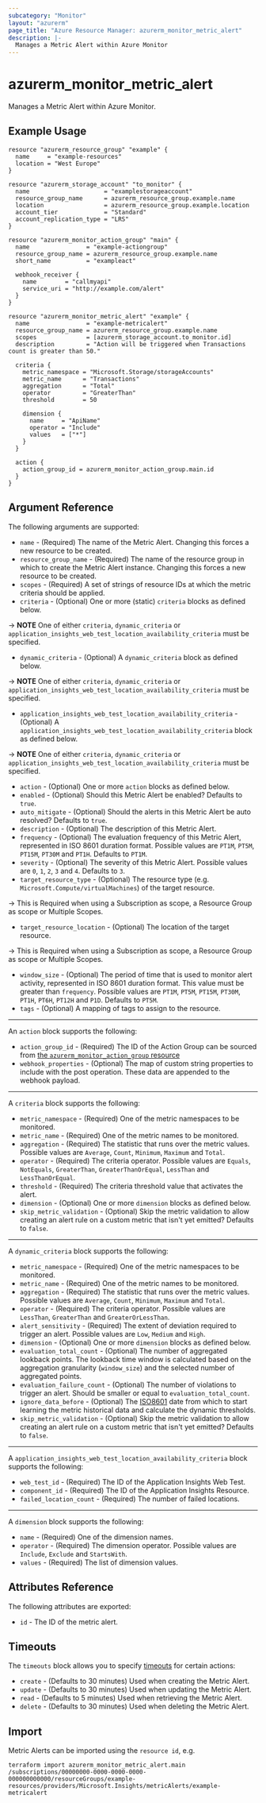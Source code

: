 ```yaml
---
subcategory: "Monitor"
layout: "azurerm"
page_title: "Azure Resource Manager: azurerm_monitor_metric_alert"
description: |-
  Manages a Metric Alert within Azure Monitor
---
```


# azurerm_monitor_metric_alert

Manages a Metric Alert within Azure Monitor.

## Example Usage

```hcl
resource "azurerm_resource_group" "example" {
  name     = "example-resources"
  location = "West Europe"
}

resource "azurerm_storage_account" "to_monitor" {
  name                     = "examplestorageaccount"
  resource_group_name      = azurerm_resource_group.example.name
  location                 = azurerm_resource_group.example.location
  account_tier             = "Standard"
  account_replication_type = "LRS"
}

resource "azurerm_monitor_action_group" "main" {
  name                = "example-actiongroup"
  resource_group_name = azurerm_resource_group.example.name
  short_name          = "exampleact"

  webhook_receiver {
    name        = "callmyapi"
    service_uri = "http://example.com/alert"
  }
}

resource "azurerm_monitor_metric_alert" "example" {
  name                = "example-metricalert"
  resource_group_name = azurerm_resource_group.example.name
  scopes              = [azurerm_storage_account.to_monitor.id]
  description         = "Action will be triggered when Transactions count is greater than 50."

  criteria {
    metric_namespace = "Microsoft.Storage/storageAccounts"
    metric_name      = "Transactions"
    aggregation      = "Total"
    operator         = "GreaterThan"
    threshold        = 50

    dimension {
      name     = "ApiName"
      operator = "Include"
      values   = ["*"]
    }
  }

  action {
    action_group_id = azurerm_monitor_action_group.main.id
  }
}
```

## Argument Reference

The following arguments are supported:

* `name` - (Required) The name of the Metric Alert. Changing this forces a new resource to be created.
* `resource_group_name` - (Required) The name of the resource group in which to create the Metric Alert instance. Changing this forces a new resource to be created.
* `scopes` - (Required) A set of strings of resource IDs at which the metric criteria should be applied.
* `criteria` - (Optional) One or more (static) `criteria` blocks as defined below.

-> **NOTE** One of either `criteria`, `dynamic_criteria` or `application_insights_web_test_location_availability_criteria` must be specified.

* `dynamic_criteria` - (Optional) A `dynamic_criteria` block as defined below.

-> **NOTE** One of either `criteria`, `dynamic_criteria` or `application_insights_web_test_location_availability_criteria` must be specified.

* `application_insights_web_test_location_availability_criteria` - (Optional) A `application_insights_web_test_location_availability_criteria` block as defined below.

-> **NOTE** One of either `criteria`, `dynamic_criteria` or `application_insights_web_test_location_availability_criteria` must be specified.

* `action` - (Optional) One or more `action` blocks as defined below.
* `enabled` - (Optional) Should this Metric Alert be enabled? Defaults to `true`.
* `auto_mitigate` - (Optional) Should the alerts in this Metric Alert be auto resolved? Defaults to `true`.
* `description` - (Optional) The description of this Metric Alert.
* `frequency` - (Optional) The evaluation frequency of this Metric Alert, represented in ISO 8601 duration format. Possible values are `PT1M`, `PT5M`, `PT15M`, `PT30M` and `PT1H`. Defaults to `PT1M`.
* `severity` - (Optional) The severity of this Metric Alert. Possible values are `0`, `1`, `2`, `3` and `4`. Defaults to `3`.
* `target_resource_type` - (Optional) The resource type (e.g. `Microsoft.Compute/virtualMachines`) of the target resource.

-> This is Required when using a Subscription as scope, a Resource Group as scope or Multiple Scopes.

* `target_resource_location` - (Optional) The location of the target resource.

-> This is Required when using a Subscription as scope, a Resource Group as scope or Multiple Scopes.

* `window_size` - (Optional) The period of time that is used to monitor alert activity, represented in ISO 8601 duration format. This value must be greater than `frequency`. Possible values are `PT1M`, `PT5M`, `PT15M`, `PT30M`, `PT1H`, `PT6H`, `PT12H` and `P1D`. Defaults to `PT5M`.
* `tags` - (Optional) A mapping of tags to assign to the resource.

---

An `action` block supports the following:

* `action_group_id` - (Required) The ID of the Action Group can be sourced from [the `azurerm_monitor_action_group` resource](./monitor_action_group.html)
* `webhook_properties` - (Optional) The map of custom string properties to include with the post operation. These data are appended to the webhook payload.

---

A `criteria` block supports the following:

* `metric_namespace` - (Required) One of the metric namespaces to be monitored.
* `metric_name` - (Required) One of the metric names to be monitored.
* `aggregation` - (Required) The statistic that runs over the metric values. Possible values are `Average`, `Count`, `Minimum`, `Maximum` and `Total`.
* `operator` - (Required) The criteria operator. Possible values are `Equals`, `NotEquals`, `GreaterThan`, `GreaterThanOrEqual`, `LessThan` and `LessThanOrEqual`.
* `threshold` - (Required) The criteria threshold value that activates the alert.
* `dimension` - (Optional) One or more `dimension` blocks as defined below.
* `skip_metric_validation` - (Optional) Skip the metric validation to allow creating an alert rule on a custom metric that isn't yet emitted? Defaults to `false`.

---

A `dynamic_criteria` block supports the following:

* `metric_namespace` - (Required) One of the metric namespaces to be monitored.
* `metric_name` - (Required) One of the metric names to be monitored.
* `aggregation` - (Required) The statistic that runs over the metric values. Possible values are `Average`, `Count`, `Minimum`, `Maximum` and `Total`.
* `operator` - (Required) The criteria operator. Possible values are `LessThan`, `GreaterThan` and `GreaterOrLessThan`.
* `alert_sensitivity` - (Required) The extent of deviation required to trigger an alert. Possible values are `Low`, `Medium` and `High`.
* `dimension` - (Optional) One or more `dimension` blocks as defined below.
* `evaluation_total_count` - (Optional) The number of aggregated lookback points. The lookback time window is calculated based on the aggregation granularity (`window_size`) and the selected number of aggregated points.
* `evaluation_failure_count` - (Optional) The number of violations to trigger an alert. Should be smaller or equal to `evaluation_total_count`.
* `ignore_data_before` - (Optional) The [ISO8601](https://en.wikipedia.org/wiki/ISO_8601) date from which to start learning the metric historical data and calculate the dynamic thresholds.
* `skip_metric_validation` - (Optional) Skip the metric validation to allow creating an alert rule on a custom metric that isn't yet emitted? Defaults to `false`.

---

A `application_insights_web_test_location_availability_criteria` block supports the following:

* `web_test_id` - (Required) The ID of the Application Insights Web Test.
* `component_id` - (Required) The ID of the Application Insights Resource.
* `failed_location_count` - (Required) The number of failed locations.

---

A `dimension` block supports the following:

* `name` - (Required) One of the dimension names.
* `operator` - (Required) The dimension operator. Possible values are `Include`, `Exclude` and `StartsWith`.
* `values` - (Required) The list of dimension values.

## Attributes Reference

The following attributes are exported:

* `id` - The ID of the metric alert.

## Timeouts

The `timeouts` block allows you to specify [timeouts](https://www.terraform.io/language/resources/syntax#operation-timeouts) for certain actions:

* `create` - (Defaults to 30 minutes) Used when creating the Metric Alert.
* `update` - (Defaults to 30 minutes) Used when updating the Metric Alert.
* `read` - (Defaults to 5 minutes) Used when retrieving the Metric Alert.
* `delete` - (Defaults to 30 minutes) Used when deleting the Metric Alert.

## Import

Metric Alerts can be imported using the `resource id`, e.g.

```shell
terraform import azurerm_monitor_metric_alert.main /subscriptions/00000000-0000-0000-0000-000000000000/resourceGroups/example-resources/providers/Microsoft.Insights/metricAlerts/example-metricalert
```
